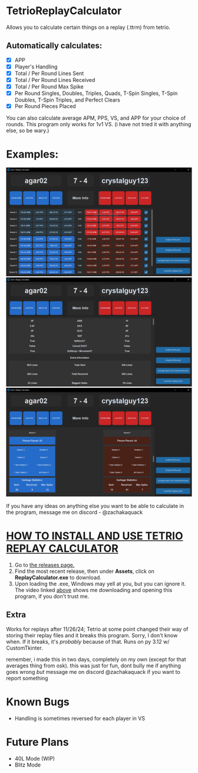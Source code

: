 # TetrioReplayCalculator
Allows you to calculate certain things on a replay (.ttrm) from tetrio.

## Automatically calculates: 

- [x] APP
- [x] Player's Handling
- [x] Total / Per Round Lines Sent
- [x] Total / Per Round Lines Received
- [x] Total / Per Round Max Spike
- [x] Per Round Singles, Doubles, Triples, Quads, T-Spin Singles, T-Spin Doubles, T-Spin Triples, and Perfect Clears
- [x] Per Round Pieces Placed

You can also calculate average APM, PPS, VS, and APP for your choice of rounds.
This program only works for 1v1 VS. (i have not tried it with anything else, so be wary.)

# Examples:
![Screenshot of the main page of the calculator, where the average stats for each round and the game as a whole are totaled.](/assets/zach_vs_agar_rounds.PNG)
![Screenshot of the handling and the extra information from the replay](/assets/zach_vs_agar_handling_extrainfo.PNG)
![Screenshot of the extra info on the rounds, where many things are calculated.](/assets/zach_vs_agar_more_info_rounds.PNG)


If you have any ideas on anything else you want to be able to calculate in the program, message me on discord - @zachakaquack

# [HOW TO INSTALL AND USE TETRIO REPLAY CALCULATOR](https://www.youtube.com/watch?v=6544Zsfbkyo)
1. Go to [the releases page.](https://github.com/zachakaquack/TetrioReplayCalculator/releases)
2. Find the most recent release, then under **Assets**, click on **ReplayCalculator.exe** to download.
3. Upon loading the .exe, Windows may yell at you, but you can ignore it. The video linked [above](https://www.youtube.com/watch?v=6544Zsfbkyo) shows me downloading and opening this program, if you don't trust me.

## Extra
Works for replays after 11/26/24; Tetrio at some point changed their way of storing their replay files and it breaks this program. Sorry, I don't know when. If it breaks, it's _probably_ because of that.
Runs on py 3.12 w/ CustomTkinter.

remember, i made this in two days, completely on my own (except for that averages thing from osk). this was just for fun, dont bully me if anything goes wrong *but* message me on discord @zachakaquack if you want to report something

# Known Bugs
- Handling is sometimes reversed for each player in VS

# Future Plans
- 40L Mode (WIP)
- Blitz Mode

<!--md docs https://docs.github.com/en/get-started/writing-on-github/getting-started-with-writing-and-formatting-on-github/basic-writing-and-formatting-syntax-->
